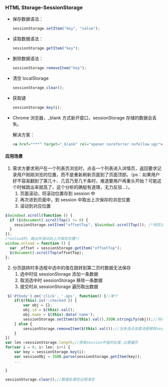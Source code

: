 ### HTML Storage-SessionStorage

- 保存数据语法：
  ```js
  sessionStorage.setItem("key", "value");
  ```
- 读取数据语法：
  ```js
  sessionStorage.getItem("key");
  ```
- 删除数据语法：

  ```js
  sessionStorage.removeItem("key");
  ```

- 清空 localStorage
  ```js
  sessionStorage.clear();
  ```
- 获取键
  ```js
  sessionStorage.key(i);
  ```

* Chrome 浏览器，\_blank 方式新开窗口，sessionStorage 存储的数据会丢失。

  解决方案：

  ```html
  <a href="***" target="_blank" rel="opener noreferrer nofollow ugc">走</a>
  ```

#### 应用场景

1. 需求方要求用户在一个列表页浏览时，点击一个列表进入详情页，返回要求记录用户刚刚浏览的位置，而不是重新刷新页面到了页面顶部。（ps：如果用户好不容易翻到了第几十、几百乃至几千条时，难道要用户再重头开始？可能这个时候跳出率就高了，这个分析的确挺有道理，无力反驳...）。
   1. 页面滚动，将滚动位置存到 session 中
   2. 再次进到页面中，到 session 中取出上次保存的浏览位置
   3. 滚动到对应位置

```js
$(window).scroll(function () {
  if ($(document).scrollTop() != 0) {
    sessionStorage.setItem("offsetTop", $(window).scrollTop()); /*保存滚动位置*/
  }
});
/*onload时，取出并滚动到上次保存位置*/
window.onload = function () {
  var _offset = sessionStorage.getItem("offsetTop");
  $(document).scrollTop(offsetTop);
};
```

2. 分页跳转时多选框中选中的值在跳转到第二页时数据无法保存
   1. 选中时往 sessionStorage 添加一条数据
   2. 取消选中时 sessionStorage 移除一条数据
   3. 提交时从 sessionStorage 遍历取出数据

```js
 $('#tbody').on('click', '.ops', function() {//单个
    if($(this).is(':checked')) {
        var obj = {};
        obj.id = $(this).val();
        obj.name = $(this).data('name');
        sessionStorage.setItem($(this).val(),JSON.stringify(obj));//将对象转为json字符串存储
    } else {
        sessionStorage.removeItem($(this).val());//当多选点击取消是移除session
    }
})
var len =sessionStorage.length;//获取session中值的长度,以便遍历
for(var i = 0; i< len; i++) {
    var key = sessionStorage.key(i);
    var sessionObj = JSON.parse(sessionStorage.getItem(key));
    ...

}

sessionStorage.clear();//数据处理完记得清空
```
